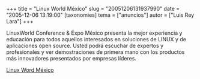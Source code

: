 +++
title = "Linux World México"
slug = "20051206131937990"
date = "2005-12-06 13:19:00"
[taxonomies]
tema = ["anuncios"]
autor = ["Luis Rey Lara"]
+++

LinuxWorld Conference & Expo México presenta la mejor experiencia y
educación para todos aquellos interesados en soluciones de LINUX y de
aplicaciones open source. Usted podrá escuchar de expertos y
profesionales y ver demostraciones de primera mano con los productos más
innovadores presentados por empresas líderes.

[Linux Word México](http://www.linuxworldexpo.com.mx/)

